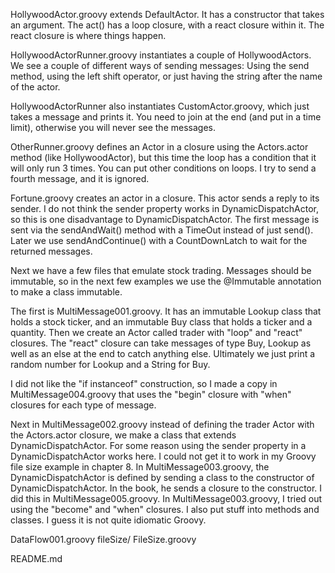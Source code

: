 HollywoodActor.groovy extends DefaultActor. It has a constructor that takes an argument. The act() has a loop closure, with a react closure within it. The react closure is where things happen.    

HollywoodActorRunner.groovy instantiates a couple of HollywoodActors. We see a couple of different ways of sending messages: Using the send method, using the left shift operator, or just having the string after the name of the actor.   

HollywoodActorRunner also instantiates CustomActor.groovy, which just takes a message and prints it. You need to join at the end (and put in a time limit), otherwise you will never see the messages.   

OtherRunner.groovy defines an Actor in a closure using the Actors.actor method (like HollywoodActor), but this time the loop has a condition that it will only run 3 times. You can put other conditions on loops. I try to send a fourth message, and it is ignored.     

Fortune.groovy creates an actor in a closure. This actor sends a reply to its sender. I do not think the sender property works in DynamicDispatchActor, so this is one disadvantage to DynamicDispatchActor. The first message is sent via the sendAndWait() method with a TimeOut instead of just send(). Later we use sendAndContinue() with a CountDownLatch to wait for the returned messages.  

Next we have a few files that emulate stock trading. Messages should be immutable, so in the next few examples we use the @Immutable annotation to make a class immutable. 

The first is MultiMessage001.groovy. It has an immutable Lookup class that holds a stock ticker, and an immutable Buy class that holds a ticker and a quantity. Then we create an Actor called trader with "loop" and "react" closures. The "react" closure can take messages of type Buy, Lookup as well as an else at the end to catch anything else. Ultimately we just print a random number for Lookup and a String for Buy.   

I did not like the "if instanceof" construction, so I made a copy in MultiMessage004.groovy that uses the "begin" closure with "when" closures for each type of message.    

Next in MultiMessage002.groovy instead of defining the trader Actor with the Actors.actor closure, we make a class that extends DynamicDispatchActor. For some reason using the sender property in a DynamicDispatchActor works here. I could not get it to work in my Groovy file size example in chapter 8. In MultiMessage003.groovy, the DynamicDispatchActor is defined by sending a class to the constructor of DynamicDispatchActor. In the book, he sends a closure to the constructor. I did this in MultiMessage005.groovy. In MultiMessage003.groovy, I tried out using the "become" and "when" closures. I also put stuff into methods and classes. I guess it is not quite idiomatic Groovy.    

DataFlow001.groovy
fileSize/
FileSize.groovy





README.md

